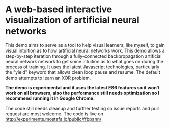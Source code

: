 # A web-based interactive visualization of artificial neural networks


This demo aims to serve as a tool to help visual learners, like myself, to gain visual intuition as to how artificial neural networks work. This demo allows a step-by-step iteration through a fully-connected backpropagation artificial neural network network to get some intuition as to what goes on during the process of training. It uses the latest Javascript technologies, particularly the "yield" keyword that allows clean loop pause and resume. The default demo attempts to learn an XOR problem.

**The demo is experimental and it uses the latest ES6 features so it won't work on all browsers, also the performance still needs optimization so I recommend running it in Google Chrome.**

The code still needs cleanup and further testing so issue reports and pull request are most welcome. The code is live on http://experiments.mostafa.io/public/ffbpann/
